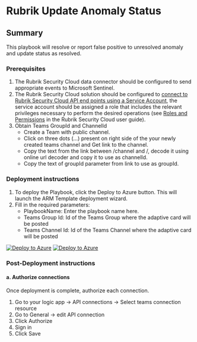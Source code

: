 # Rubrik Update Anomaly Status

## Summary

This playbook will resolve or report false positive to unresolved anomaly and update status as resolved.

### Prerequisites

1. The Rubrik Security Cloud data connector should be configured to send appropriate events to Microsoft Sentinel.
2. The Rubrik Security Cloud solution should be configured to [connect to Rubrik Security Cloud API end points using a Service Account](https://docs.rubrik.com/en-us/saas/saas/polaris_api_access_with_service_accounts.html), the service account should be assigned a role that includes the relevant privileges necessary to perform the desired operations (see [Roles and Permissions](https://docs.rubrik.com/en-us/saas/saas/common/roles_and_permissions.html) in the Rubrik Security Cloud user guide).
3. Obtain Teams GroupId and ChannelId
    * Create a Team with public channel.
    * Click on three dots (...) present on right side of the your newly created teams channel and Get link to the channel.
    * Copy the text from the link between /channel and /, decode it using online url decoder and copy it to use as channelId.
    * Copy the text of groupId parameter from link to use as groupId.

### Deployment instructions

1. To deploy the Playbook, click the Deploy to Azure button. This will launch the ARM Template deployment wizard.
2. Fill in the required parameters:
    * PlaybookName: Enter the playbook name here.
    * Teams Group Id: Id of the Teams Group where the adaptive card will be posted
    * Teams Channel Id: Id of the Teams Channel where the adaptive card will be posted

[![Deploy to Azure](https://aka.ms/deploytoazurebutton)](https://portal.azure.com/#create/Microsoft.Template/uri/https%3A%2F%2Fraw.githubusercontent.com%2FAzure%2FAzure-Sentinel%2Fmaster%2FSolutions%2FRubrikSecurityCloud%2FPlaybooks%2FRubrikUpdateAnomalyStatus%2Fazuredeploy.json) [![Deploy to Azure](https://aka.ms/deploytoazuregovbutton)](https://portal.azure.us/#create/Microsoft.Template/uri/https%3A%2F%2Fraw.githubusercontent.com%2FAzure%2FAzure-Sentinel%2Fmaster%2FSolutions%2FRubrikSecurityCloud%2FPlaybooks%2FRubrikUpdateAnomalyStatus%2Fazuredeploy.json)

### Post-Deployment instructions

#### a. Authorize connections

Once deployment is complete, authorize each connection.
1. Go to your logic app -> API connections -> Select teams connection resource
2. Go to General -> edit API connection
3. Click Authorize
4. Sign in
5. Click Save
